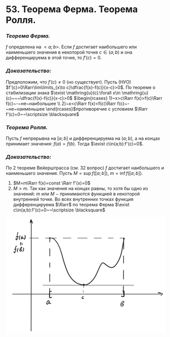 # 53. Теорема Ферма. Теорема Ролля.

### *Теорема Ферма.*
$f$ определена на $<a; b>$. Если $f$ достигает наибольшего или наименьшего значения в некоторой точке $c\in(a;b)$ и она дифференцируема в этой точке, то $f'(c)=0.$

### *Доказательство:*
Предположим, что $f'(c)\ne0$ (но существует).
Пусть (НУО) $f'(c)>0\Rarr\lim\limits_{x\to c}\dfrac{f(x)-f(c)}{x-c}>0$.
По теореме о стабилизации знака $\exist \mathring{u}(c):\forall x\in \mathring{u}(c)~~~\dfrac{f(x)-f(c)}{x-c}>0$
$\begin{rcases}
   1)~x>c\Rarr f(x)>f(c)\Rarr f(c)~-~не~наибольшее \\
   2)~x<c\Rarr f(x)<f(c)\Rarr f(c)~-~не~наименьшее
\end{rcases}$противоречие с условием $\Rarr f'(c)=0~~\scriptsize \blacksquare$

### *Теорема Ролля.*
Пусть $f$ непрерывна на $[a;b]$ и дифференцируема на $(a;b)$, а на концах принимает значения: $f(a)=f(b)$.
Тогда $\exist c\in(a;b):f'(c)=0$.

### *Доказательство:*
По 2 теореме Вейерштрасса (см. 32 вопрос) $f$ достигает наибольшего и  наименьшего значения. Пусть $M=\sup f([a;b])$, $m=\inf f([a;b])$.
1) $M=m\Rarr f(x)=const \Rarr f'(x)=0$
2) $M>m$. Так как значения на концах равны, то хотя бы одно из значений: $m$ или $M$ $-$ принимаются функцией в некоторой внутренней точке. Во всех внутренних точках функция дифференцируема $\Rarr$ по теорема Ферма $\exist c\in(a;b):f'(c)=0~~\scriptsize \blacksquare$

![Untitled](sem1/notes/analysis_exam/53/Untitled.png)